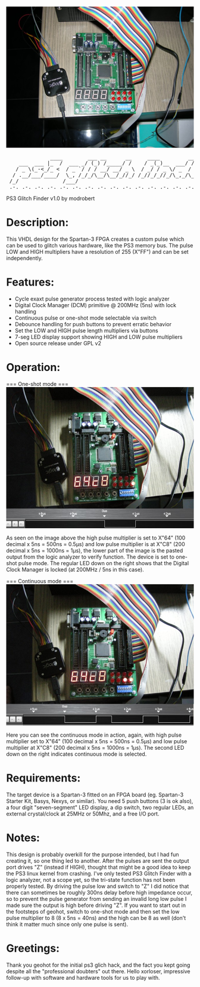 ![PS3_Glitch_Finder](https://raw.githubusercontent.com/modrobert/ps3_glitch_finder/master/ps3_glitch_finder_setup.jpg)
<pre>
              ____        ___ __      __     ____         __
    ___  ___ |_  /  ___ _/ (_) /_____/ /    / _(_)__  ___/ /__ ____
   / _ \(_-<_/_ <  / _ `/ / / __/ __/ _ \  / _/ / _ \/ _  / -_) __/
  / .__/___/____/  \_, /_/_/\__/\__/_//_/ /_//_/_//_/\_,_/\__/_/
 /_/              /___/          
_.-._.-._.-._.-._.-._.-._.-._.-._.-._.-._.-._.-._.-._.-._.-._.-._.-._.-._.-._
</pre>

PS3 Glitch Finder v1.0 by modrobert

Description:
============
This VHDL design for the Spartan-3 FPGA creates a custom pulse which can be 
used to glitch various hardware, like the PS3 memory bus. The pulse LOW and
HIGH multipliers have a resolution of 255 (X"FF") and can be set independently.

Features:
=========
* Cycle exaxt pulse generator process tested with logic analyzer
* Digital Clock Manager (DCM) primitive @ 200MHz (5ns) with lock handling
* Continuous pulse or one-shot mode selectable via switch
* Debounce handling for push buttons to prevent erratic behavior
* Set the LOW and HIGH pulse length multipliers via buttons
* 7-seg LED display support showing HIGH and LOW pulse multipliers
* Open source release under GPL v2

Operation:
==========
=== One-shot mode ===  
![One-shot mode](https://raw.githubusercontent.com/modrobert/ps3_glitch_finder/master/ps3_glitch_finder_one_shot_pulse.jpg)
  
As seen on the image above the high pulse multiplier is set to X"64" (100 decimal x 5ns = 500ns = 0.5µs) and low pulse multiplier is at X"C8" (200 decimal x 5ns = 1000ns = 1µs), the lower part of the image is the pasted output from the logic analyzer to verify function. The device is set to one-shot pulse mode. The regular LED down on the right shows that the Digital Clock Manager is locked (at 200MHz / 5ns in this case).

=== Continuous mode ===  
![Continuous mode](https://raw.githubusercontent.com/modrobert/ps3_glitch_finder/master/ps3_glitch_finder_continous_pulse.jpg)
  
Here you can see the continuous mode in action, again, with high pulse multiplier set to X"64" (100 decimal x 5ns = 500ns = 0.5µs) and low pulse multiplier at X"C8" (200 decimal x 5ns = 1000ns = 1µs). The second LED down on the right indicates continuous mode is selected. 

Requirements:
=============
The target device is a Spartan-3 fitted on an FPGA board (eg. Spartan-3 Starter
Kit, Basys, Nexys, or similar). You need 5 push buttons (3 is ok also), a four 
digit "seven-segment" LED display, a dip switch, two regular LEDs, an external
crystal/clock at 25MHz or 50Mhz, and a free I/O port.

Notes:
======
This design is probably overkill for the purpose intended, but I had fun 
creating it, so one thing led to another. After the pulses are sent the
output port drives "Z" (instead if HIGH), thought that might be a good idea
to keep the PS3 linux kernel from crashing. I've only tested PS3 Glitch Finder
with a logic analyzer, not a scope yet, so the tri-state function has not been
properly tested. By driving the pulse low and switch to "Z" I did notice that
there can sometimes be roughly 300ns delay before high impedance occur, so to
prevent the pulse generator from sending an invalid long low pulse I made sure
the output is high before driving "Z". If you want to start out in the
footsteps of geohot, switch to one-shot mode and then set the low pulse
multiplier to 8 (8 x 5ns = 40ns) and the high can be 8 as well (don't think it
matter much since only one pulse is sent).

Greetings:
==========
Thank you geohot for the initial ps3 glich hack, and the fact you kept going
despite all the "professional doubters" out there. Hello xorloser, impressive
follow-up with software and hardware tools for us to play with.

